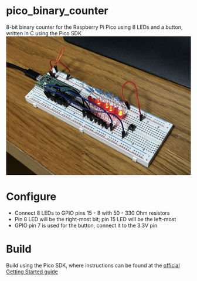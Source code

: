 # pico_binary_counter
8-bit binary counter for the Raspberry Pi Pico using 8 LEDs and a button, written in C using the Pico SDK
![Raspberry Pi Pico on breadboard, with connected LEDs and a button showing the project working](https://github.com/wbr8/pico_binary_counter/blob/main/example_setup.JPEG?raw=true)

# Configure
- Connect 8 LEDs to GPIO pins 15 - 8 with 50 - 330 Ohm resistors
- Pin 8 LED will be the right-most bit; pin 15 LED will be the left-most
- GPIO pin 7 is used for the button, connect it to the 3.3V pin

# Build
Build using the Pico SDK, where instructions can be found at the [official Getting Started guide](https://datasheets.raspberrypi.com/pico/getting-started-with-pico.pdf 'Getting Started with Pico')
